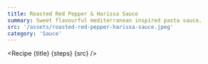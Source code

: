 ```yaml
---
title: Roasted Red Pepper & Harissa Sauce
summary: Sweet flavourful mediterranean inspired pasta sauce.
src: '/assets/roasted-red-pepper-harissa-sauce.jpeg'
category: 'Sauce'
---
```


<script>
	import Recipe from '$lib/components/recipe/recipe.svelte';

	const steps = [
		{
			title: 'Combine',
			instructions: 'Add ingredients to blender, blend until smooth.', 
			ingredients: ['1can Roasted Red Peppers', '1can Peeled Plum Tomatoes']
		},
		{
			title: 'Toast',
			instructions: 'Toast in a low/medium heat pan until fragrant.', 
			ingredients: ['0.5tsp Black Pepper', '0.5tsp Rosemary', '0.5tsp Sweet Smoked Paprika', '0.5tsp Italian Seasoning', '0.5tsp Onion Granules']
		},
		{
			title: 'Simmer',
			instructions: 'Add crushed garlic cloves, tomato purée and rose harissa to the toasted spices for 1 min. Then pour in the blended sauce and simmer until desired consistency.', 
			ingredients: ['2tbsp Balsamic Vinegar', '1tbsp Olive Oil', '1tsp Salt']
		},
	]
</script>

<Recipe {title} {steps} {src} />
